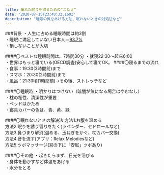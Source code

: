 ```yaml
---
title: 優れた眠りを得るための“こたえ”
date: "2020-07-15T23:40:32.169Z"
description: "睡眠の質をあげる方法、眠れないときの対処法など"
---
```


###背景
・人生に占める睡眠時間は約3割  
・睡眠に満足していない日本人＝[93.7%](https://www.fujiiryoki.co.jp/company/news/news2/n132.html)   
・損しないことが大切  

####〇ベストな睡眠時間は、7時間30分
・就寝22:30～起床6:00    
・世界はもっと寝ている(OECD調査)安心して寝てOK。
####〇寝るまでの流れ
・食事：19:30(3時間前)まで  
・スマホ：20:30(2時間前)まで  
・風呂：21:30頃(1時間前)→その後、ストレッチなど  

####〇睡眠時
・明かりはつけない（暗闇が気になる場合はやむなし）  
・枕の相性、清潔性が重要  
・ベッドはかため  
・寝具カバーの色は、青、黄、緑  

####〇眠れないときの解決法
方法1.お腹を温める  
方法2.眠りを誘う香りをたく(ラベンダー、セドロールなど)  
方法3.鼻づまり解消(温める、玉ねぎをかぐ、枕カバー交換)  
方法4.音を流す(アプリ：Relax Melodiesなど)  
方法5.ツボマッサージ(耳の下に「安眠」ツボあり) 

####〇その他
・起きたらまず、日光を浴びる  
・身体を動かすなど体温をあげる  
・水分をとる  

